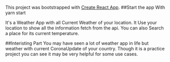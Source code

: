 This project was bootstrapped with [Create React App](https://github.com/facebook/create-react-app).
##Start the app With yarn start

It's a Weather App with all Current Weather of your location. It Use your location to show all the information fetch from the api. You can also Search a place for its current temperature.

##Interisting Part
You may have seen a lot of weather app in life but weather with current CoronaUpdate of your country. Though it is a practice project you can see it may be very helpful for some use cases.
